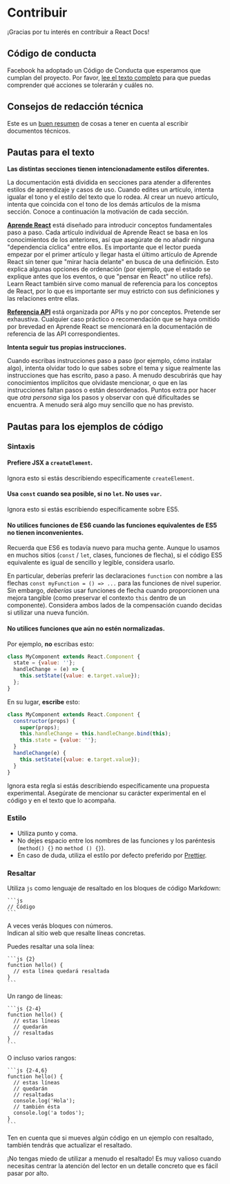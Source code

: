 # Contribuir

¡Gracias por tu interés en contribuir a React Docs!

## Código de conducta

Facebook ha adoptado un Código de Conducta que esperamos que cumplan
del proyecto. Por favor, [lee el texto completo](https://code.facebook.com/codeofconduct)
para que puedas comprender qué acciones se tolerarán y cuáles no.

## Consejos de redacción técnica

Este es un [buen resumen](https://medium.com/@kvosswinkel/coding-like-a-journalist-ee52360a16bc) de cosas a tener en cuenta al escribir documentos técnicos.

## Pautas para el texto

**Las distintas secciones tienen intencionadamente estilos diferentes.**

La documentación está dividida en secciones para atender a diferentes estilos de aprendizaje y casos de uso. Cuando edites un artículo, intenta igualar el tono y el estilo del texto que lo rodea. Al crear un nuevo artículo, intenta que coincida con el tono de los demás artículos de la misma sección. Conoce a continuación la motivación de cada sección.

**[Aprende React](https://es.react.dev/learn)** está diseñado para introducir conceptos fundamentales paso a paso. Cada artículo individual de Aprende React se basa en los conocimientos de los anteriores, así que asegúrate de no añadir ninguna "dependencia cíclica" entre ellos. Es importante que el lector pueda empezar por el primer artículo y llegar hasta el último artículo de Aprende React sin tener que "mirar hacia delante" en busca de una definición. Esto explica algunas opciones de ordenación (por ejemplo, que el estado se explique antes que los eventos, o que "pensar en React" no utilice refs). Learn React también sirve como manual de referencia para los conceptos de React, por lo que es importante ser muy estricto con sus definiciones y las relaciones entre ellas.

**[Referencia API](https://es.react.dev/reference/react)** está organizada por APIs y no por conceptos. Pretende ser exhaustiva. Cualquier caso práctico o recomendación que se haya omitido por brevedad en Aprende React se mencionará en la documentación de referencia de las API correspondientes.

**Intenta seguir tus propias instrucciones.**

Cuando escribas instrucciones paso a paso (por ejemplo, cómo instalar algo), intenta olvidar todo lo que sabes sobre el tema y sigue realmente las instrucciones que has escrito, paso a paso. A menudo descubrirás que hay conocimientos implícitos que olvidaste mencionar, o que en las instrucciones faltan pasos o están desordenados. Puntos extra por hacer que *otra persona* siga los pasos y observar con qué dificultades se encuentra. A menudo será algo muy sencillo que no has previsto.

## Pautas para los ejemplos de código

### Sintaxis

#### Prefiere JSX a `createElement`.

Ignora esto si estás describiendo específicamente `createElement`.

#### Usa `const` cuando sea posible, si no `let`. No uses `var`.

Ignora esto si estás escribiendo específicamente sobre ES5.

#### No utilices funciones de ES6 cuando las funciones equivalentes de ES5 no tienen inconvenientes.

Recuerda que ES6 es todavía nuevo para mucha gente. Aunque lo usamos en muchos sitios (`const` / `let`, clases, funciones de flecha), si el código ES5 equivalente es igual de sencillo y legible, considera usarlo.

En particular, deberías preferir las declaraciones `function` con nombre a las flechas `const myFunction = () => ...` para las funciones de nivel superior. Sin embargo, *deberías* usar funciones de flecha cuando proporcionen una mejora tangible (como preservar el contexto `this` dentro de un componente). Considera ambos lados de la compensación cuando decidas si utilizar una nueva función.

#### No utilices funciones que aún no estén normalizadas.

Por ejemplo, **no** escribas esto:

```js
class MyComponent extends React.Component {
  state = {value: ''};
  handleChange = (e) => {
    this.setState({value: e.target.value});
  };
}
```

En su lugar, **escribe** esto:

```js
class MyComponent extends React.Component {
  constructor(props) {
    super(props);
    this.handleChange = this.handleChange.bind(this);
    this.state = {value: ''};
  }
  handleChange(e) {
    this.setState({value: e.target.value});
  }
}
```

Ignora esta regla si estás describiendo específicamente una propuesta experimental. Asegúrate de mencionar su carácter experimental en el código y en el texto que lo acompaña.

### Estilo

- Utiliza punto y coma.
- No dejes espacio entre los nombres de las funciones y los paréntesis (`method() {}` no `method () {}`).
- En caso de duda, utiliza el estilo por defecto preferido por [Prettier](https://prettier.io/playground/).

### Resaltar

Utiliza `js` como lenguaje de resaltado en los bloques de código Markdown:

````
```js
// Código
```
````

A veces verás bloques con números.  
Indican al sitio web que resalte líneas concretas.

Puedes resaltar una sola línea:

````
```js {2}
function hello() {
  // esta línea quedará resaltada
}
```
````

Un rango de líneas:

````
```js {2-4}
function hello() {
  // estas líneas
  // quedarán
  // resaltadas
}
```
````

O incluso varios rangos:

````
```js {2-4,6}
function hello() {
  // estas líneas
  // quedarán
  // resaltadas
  console.log('Hola');
  // también ésta
  console.log('a todos');
}
```
````

Ten en cuenta que si mueves algún código en un ejemplo con resaltado, también tendrás que actualizar el resaltado.

¡No tengas miedo de utilizar a menudo el resaltado! Es muy valioso cuando necesitas centrar la atención del lector en un detalle concreto que es fácil pasar por alto.
